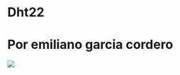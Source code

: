 # Dht22
# Por emiliano garcia cordero

![](https://logos-world.net/wp-content/uploads/2021/08/Among-Us-Logo-700x394.png)
